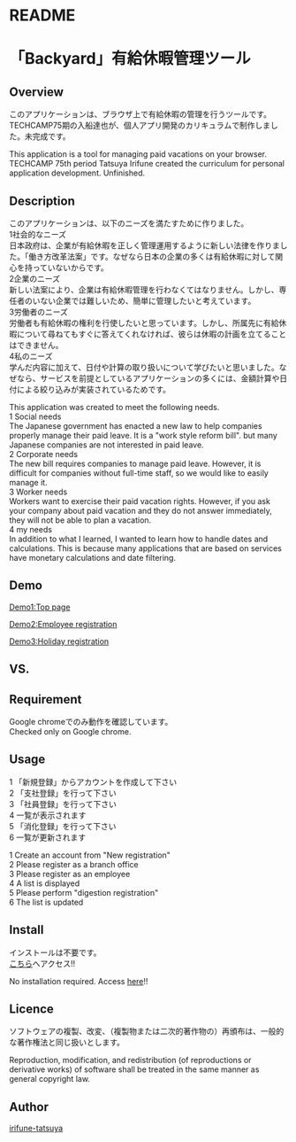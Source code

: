 # README

「Backyard」有給休暇管理ツール
===========================
## Overview  
このアプリケーションは、ブラウザ上で有給休暇の管理を行うツールです。TECHCAMP75期の入船達也が、個人アプリ開発のカリキュラムで制作しました。未完成です。  

This application is a tool for managing paid vacations on your browser. TECHCAMP 75th period Tatsuya Irifune created the curriculum for personal application development. Unfinished.  

## Description
このアプリケーションは、以下のニーズを満たすために作りました。  
1社会的なニーズ  
日本政府は、企業が有給休暇を正しく管理運用するように新しい法律を作りました。「働き方改革法案」です。なぜなら日本の企業の多くは有給休暇に対して関心を持っていないからです。  
2企業のニーズ  
新しい法案により、企業は有給休暇管理を行わなくてはなりません。しかし、専任者のいない企業では難しいため、簡単に管理したいと考えています。  
3労働者のニーズ  
労働者も有給休暇の権利を行使したいと思っています。しかし、所属先に有給休暇について尋ねてもすぐに答えてくれなければ、彼らは休暇の計画を立てることはできません。  
4私のニーズ  
学んだ内容に加えて、日付や計算の取り扱いについて学びたいと思いました。なぜなら、サービスを前提としているアプリケーションの多くには、金額計算や日付による絞り込みが実装されているためです。  

This application was created to meet the following needs.  
1 Social needs  
The Japanese government has enacted a new law to help companies properly manage their paid leave. It is a "work style reform bill". but many Japanese companies are not interested in paid leave.  
2 Corporate needs  
The new bill requires companies to manage paid leave. However, it is difficult for companies without full-time staff, so we would like to easily manage it.  
3 Worker needs  
Workers want to exercise their paid vacation rights. However, if you ask your company about paid vacation and they do not answer immediately, they will not be able to plan a vacation.  
4 my needs  
In addition to what I learned, I wanted to learn how to handle dates and calculations. This is because many applications that are based on services have monetary calculations and date filtering.  

## Demo
[Demo1:Top page](https://gyazo.com/654d3a008a243401488c641d5e070bbf)  
  
[Demo2:Employee registration](https://gyazo.com/c80d4cd30783842cc65b3a8017a30263)  
  
[Demo3:Holiday registration](https://gyazo.com/5b1aafa59215ad0a7ca4317ef774ce08)  
  
## VS. 

## Requirement
Google chromeでのみ動作を確認しています。  
Checked only on Google chrome.  

## Usage
1 「新規登録」からアカウントを作成して下さい  
2 「支社登録」を行って下さい  
3 「社員登録」を行って下さい  
4 一覧が表示されます  
5 「消化登録」を行って下さい  
6 一覧が更新されます  

1 Create an account from "New registration"  
2 Please register as a branch office  
3 Please register as an employee  
4 A list is displayed  
5 Please perform "digestion registration"  
6 The list is updated  
  
## Install
インストールは不要です。  
[こちら](https://techcamp-backyard.herokuapp.com/)へアクセス!!  

No installation required. 
Access [here](https://techcamp-backyard.herokuapp.com/)!! 

## Licence
ソフトウェアの複製、改変、（複製物または二次的著作物の）再頒布は、一般的な著作権法と同じ扱いとします。  

Reproduction, modification, and redistribution (of reproductions or derivative works) of software shall be treated in the same manner as general copyright law.  

## Author
[irifune-tatsuya](https://github.com/irifune-tatsuya) 
